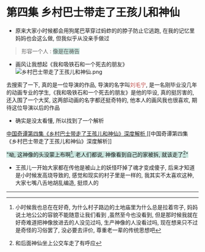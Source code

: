 # 第四集   乡村巴士带走了王孩儿和神仙
- 原来大家小时候都会用狗尾巴草穿过蚂蚱的的脖子防止它逃跑, 在我的记忆里妈妈也会这么做, 但我似乎从没亲手做过

 >形容一个人 : <span style="background:rgba(3, 135, 102, 0.2)">像是在祷告</span>

- 画风让我想起《我和吸铁石和一个死去的朋友》
![乡村巴士带走了王孩儿和神仙.png](https://resource-17v.pages.dev/乡村巴士带走了王孩儿和神仙.png)

去搜索了一下, 真的是一位导演的作品, 导演的名字叫<font color="#c0504d">刘毛宁</font>, 是一名刚毕业没几年的动画专业的学生,《我和吸铁石和一个死去的朋友》是他的毕设, 真的挺厉害的, 还入围了一个大奖, 这两部动画的名字都还挺奇特的, 他本人的画风我也很喜欢, 期待这位导演以后的作品


- 确实是没太看懂, 所以找到了一个解析

[中国奇谭第四集《乡村巴士带走了王孩儿和神仙》深度解析 ](https://zhuanlan.zhihu.com/p/599290721)
[[中国奇谭第四集《乡村巴士带走了王孩儿和神仙》深度解析]] 

<span style="background:rgba(3, 135, 102, 0.2)">"呦, 这神像的头没蒙上布啊[^1], 老人们都说, 神像看到自己的家被拆, 就该走了[^2]"</span>

- 王孩儿一开始大家都在传他是被山上的妖怪吓掉了魂才变成傻子, 后来才知道是小时候发高烧导致的, 感觉和现实的村子里是一样的, 我其实不太喜欢这种, 大家七嘴八舌地胡乱编造, 挺烦人的

--- 

[^1]: 小时候我也总在在好奇, 为什么村子路边的土地庙里为什么总是拉着帘子, 妈妈说土地公公的容貌不能随意让我们看到 ,虽然至今也没看到, 但是那时候我就在好奇难道把神像放进去的人没见过吗, 生产神像的人没看过吗, 现在想来只不过是奇怪的习俗罢了, 没必要去评价, 尊重老一辈的传统思想吧
[^2]: 和后面神仙坐上公交车走了有呼应